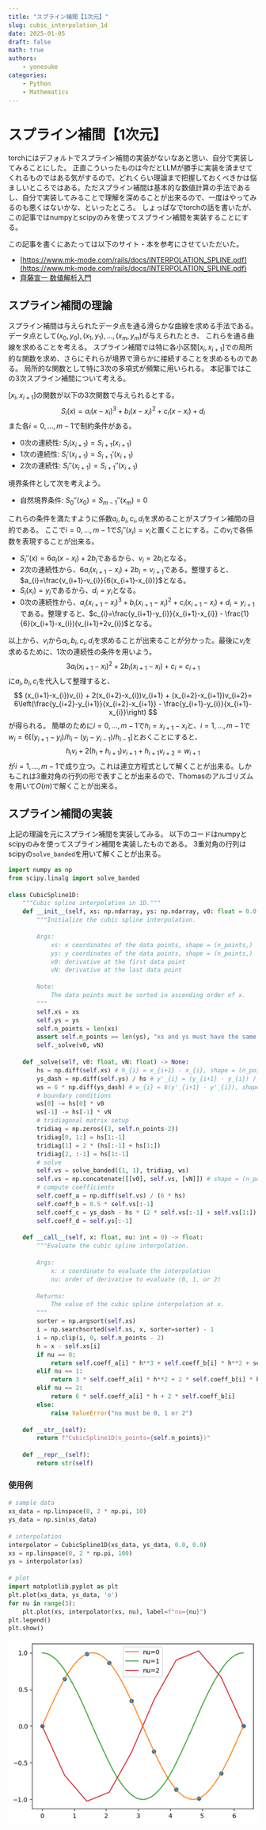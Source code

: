 ```yaml
---
title: "スプライン補間【1次元】"
slug: cubic_interpolation_1d
date: 2025-01-05
draft: false
math: true
authors:
    - yonesuke
categories:
    - Python
    - Mathematics
---
```


# スプライン補間【1次元】

torchにはデフォルトでスプライン補間の実装がないなあと思い、自分で実装してみることにした。
正直こういったものは今だとLLMが勝手に実装を済ませてくれるものではある気がするので、どれくらい理論まで把握しておくべきかは悩ましいところではある。ただスプライン補間は基本的な数値計算の手法であるし、自分で実装してみることで理解を深めることが出来るので、一度はやってみるのも悪くはないかな、といったところ。
しょっぱなでtorchの話を書いたが、この記事ではnumpyとscipyのみを使ってスプライン補間を実装することにする。

<!-- more -->

この記事を書くにあたっては以下のサイト・本を参考にさせていただいた。

* [https://www.mk-mode.com/rails/docs/INTERPOLATION_SPLINE.pdf](https://www.mk-mode.com/rails/docs/INTERPOLATION_SPLINE.pdf)
* [齊藤宣一 数値解析入門](https://www.utp.or.jp/book/b306462.html)

## スプライン補間の理論

スプライン補間は与えられたデータ点を通る滑らかな曲線を求める手法である。
データ点として$(x_{0}, y_{0}), (x_{1}, y_{1}), ..., (x_{m}, y_{m})$が与えられたとき、
これらを通る曲線を求めることを考える。
スプライン補間では特に各小区間$[x_{i}, x_{i+1}]$での局所的な関数を求め、さらにそれらが境界で滑らかに接続することを求めるものである。
局所的な関数として特に3次の多項式が頻繁に用いられる。
本記事ではこの3次スプライン補間について考える。

$[x_{i}, x_{i+1}]$の関数が以下の3次関数で与えられるとする。
$$
S_{i}(x) = a_{i}(x-x_{i})^{3} + b_{i}(x-x_{i})^{2} + c_{i}(x-x_{i}) + d_{i}
$$
また各$i=0,...,m-1$で制約条件がある。

* 0次の連続性: $S_{i}(x_{i+1}) = S_{i+1}(x_{i+1})$
* 1次の連続性: $S_{i}'(x_{i+1}) = S_{i+1}'(x_{i+1})$
* 2次の連続性: $S_{i}''(x_{i+1}) = S_{i+1}''(x_{i+1})$

境界条件として次を考えよう。

* 自然境界条件: $S_{0}''(x_{0}) = S_{m-1}''(x_{m}) = 0$

これらの条件を満たすように係数$a_{i}, b_{i}, c_{i}, d_{i}$を求めることがスプライン補間の目的である。
ここで$i=0,...,m-1$で$S_{i}''(x_{i})=v_{i}$と置くことにする。この$v_{i}$で各係数を表現することが出来る。

* $S_{i}''(x)=6a_{i}(x-x_{i}) + 2b_{i}$であるから、$v_{i}=2b_{i}$となる。
* 2次の連続性から、$6a_{i}(x_{i+1}-x_{i})+2b_{i}=v_{i+1}$である。整理すると、$a_{i}=\frac{v_{i+1}-v_{i}}{6(x_{i+1}-x_{i})}$となる。
* $S_{i}(x_{i})=y_{i}$であるから、$d_{i}=y_{i}$となる。
* 0次の連続性から、$a_{i}(x_{i+1}-x_{i})^{3} + b_{i}(x_{i+1}-x_{i})^{2} + c_{i}(x_{i+1}-x_{i}) + d_{i}=y_{i+1}$である。整理すると、$c_{i}=\frac{y_{i+1}-y_{i}}{x_{i+1}-x_{i}} - \frac{1}{6}(x_{i+1}-x_{i})(v_{i+1}+2v_{i})$となる。

以上から、$v_{i}$から$a_{i}, b_{i}, c_{i}, d_{i}$を求めることが出来ることが分かった。最後に$v_{i}$を求めるために、1次の連続性の条件を用いよう。
$$
3a_{i}(x_{i+1}-x_{i})^{2} + 2b_{i}(x_{i+1}-x_{i}) + c_{i} = c_{i+1}
$$
に$a_{i},b_{i},c_{i}$を代入して整理すると、
$$
(x_{i+1}-x_{i})v_{i} + 2(x_{i+2}-x_{i})v_{i+1} + (x_{i+2}-x_{i+1})v_{i+2}= 6\left(\frac{y_{i+2}-y_{i+1}}{x_{i+2}-x_{i+1}} - \frac{y_{i+1}-y_{i}}{x_{i+1}-x_{i}}\right)
$$
が得られる。
簡単のために$i=0,...,m-1$で$h_{i}=x_{i+1}-x_{i}$と、$i=1,...,m-1$で$w_{i}=6\left[(y_{i+1}-y_{i})/h_{i}-(y_{i}-y_{i-1})/h_{i-1}\right]$とおくことにすると、
$$
h_{i}v_{i} + 2(h_{i}+h_{i+1})v_{i+1} + h_{i+1}v_{i+2} = w_{i+1}
$$
が$i=1,...,m-1$で成り立つ。これは連立方程式として解くことが出来る。しかもこれは3重対角の行列の形で表すことが出来るので、Thomasのアルゴリズムを用いて$O(m)$で解くことが出来る。

## スプライン補間の実装

上記の理論を元にスプライン補間を実装してみる。
以下のコードはnumpyとscipyのみを使ってスプライン補間を実装したものである。
3重対角の行列はscipyの`solve_banded`を用いて解くことが出来る。

```python
import numpy as np
from scipy.linalg import solve_banded

class CubicSpline1D:
    """Cubic spline interpolation in 1D."""
    def __init__(self, xs: np.ndarray, ys: np.ndarray, v0: float = 0.0, vN: float = 0.0) -> None:
        """Initialize the cubic spline interpolation.
        
        Args:
            xs: x coordinates of the data points, shape = (n_points,)
            ys: y coordinates of the data points, shape = (n_points,)
            v0: derivative at the first data point
            vN: derivative at the last data point
            
        Note:
            The data points must be sorted in ascending order of x.
        """
        self.xs = xs
        self.ys = ys
        self.n_points = len(xs)
        assert self.n_points == len(ys), "xs and ys must have the same length"
        self._solve(v0, vN)
    
    def _solve(self, v0: float, vN: float) -> None:
        hs = np.diff(self.xs) # h_{i} = x_{i+1} - x_{i}, shape = (n_points - 1,)
        ys_dash = np.diff(self.ys) / hs # y'_{i} = (y_{i+1} - y_{i}) / h_{i}, shape = (n_points - 1,)
        ws = 6 * np.diff(ys_dash) # w_{i} = 6(y'_{i+1} - y'_{i}), shape = (n_points - 2,)
        # boundary conditions
        ws[0] -= hs[0] * v0
        ws[-1] -= hs[-1] * vN
        # tridiagonal matrix setup
        tridiag = np.zeros((3, self.n_points-2))
        tridiag[0, 1:] = hs[1:-1]
        tridiag[1] = 2 * (hs[:-1] + hs[1:])
        tridiag[2, :-1] = hs[1:-1]
        # solve
        self.vs = solve_banded((1, 1), tridiag, ws)
        self.vs = np.concatenate([[v0], self.vs, [vN]]) # shape = (n_points,)
        # compute coefficients
        self.coeff_a = np.diff(self.vs) / (6 * hs)
        self.coeff_b = 0.5 * self.vs[:-1]
        self.coeff_c = ys_dash - hs * (2 * self.vs[:-1] + self.vs[1:]) / 6
        self.coeff_d = self.ys[:-1]
    
    def __call__(self, x: float, nu: int = 0) -> float:
        """Evaluate the cubic spline interpolation.
        
        Args:
            x: x coordinate to evaluate the interpolation
            nu: order of derivative to evaluate (0, 1, or 2)
            
        Returns:
            The value of the cubic spline interpolation at x.
        """
        sorter = np.argsort(self.xs)
        i = np.searchsorted(self.xs, x, sorter=sorter) - 1
        i = np.clip(i, 0, self.n_points - 2)
        h = x - self.xs[i]
        if nu == 0:
            return self.coeff_a[i] * h**3 + self.coeff_b[i] * h**2 + self.coeff_c[i] * h + self.coeff_d[i]
        elif nu == 1:
            return 3 * self.coeff_a[i] * h**2 + 2 * self.coeff_b[i] * h + self.coeff_c[i]
        elif nu == 2:
            return 6 * self.coeff_a[i] * h + 2 * self.coeff_b[i]
        else:
            raise ValueError("nu must be 0, 1 or 2")
    
    def __str__(self):
        return f"CubicSpline1D(n_points={self.n_points})"
    
    def __repr__(self):
        return str(self)
```

### 使用例

```python
# sample data
xs_data = np.linspace(0, 2 * np.pi, 10)
ys_data = np.sin(xs_data)

# interpolation
interpolator = CubicSpline1D(xs_data, ys_data, 0.0, 0.0)
xs = np.linspace(0, 2 * np.pi, 100)
ys = interpolator(xs)

# plot
import matplotlib.pyplot as plt
plt.plot(xs_data, ys_data, 'o')
for nu in range(3):
    plt.plot(xs, interpolator(xs, nu), label=f"nu={nu}")
plt.legend()
plt.show()
```

![alt text](image.png)

